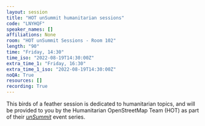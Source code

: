 ```yaml
---
layout: session
title: "HOT unSummit humanitarian sessions"
code: "LNYHQF"
speaker_names: []
affiliations: None
room: "HOT unSummit Sessions - Room 102"
length: "90"
time: "Friday, 14:30"
time_iso: "2022-08-19T14:30:00Z"
extra_time_1: "Friday, 16:30"
extra_time_1_iso: "2022-08-19T14:30:00Z"
noQA: True
resources: []
recording: True
---
```


This birds of a feather session is dedicated to humanitarian topics, and will be provided to you by the Humanitarian OpenStreetMap Team (HOT) as part of their [_unSummit_](https://unsummit.hotosm.org/) event series.

